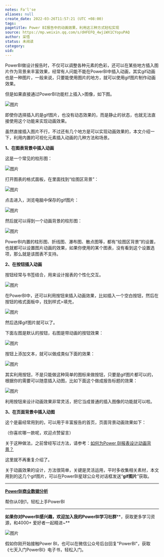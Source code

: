 ```yaml
---
notes: Fa'l'se
aliases: null
create_date: 2022-03-26T11:57:21 (UTC +08:00)
tags: 
pagetitle: Power BI报告中的动画效果，利用这三种方式轻松实现
source: https://mp.weixin.qq.com/s/dHFEFQ_4wjiWX1CYopuPAQ
author: 采悟
status: 未阅读
category: 
uid: 
---
```


PowerBI做设计报告时，不仅可以调整各种元素的色彩，还可以在某些地方插入图片作为背景来丰富效果，经常有人问能不能在PowerBI中插入动画，其实gif动画也是一种图片，一般来说，只要能使用图片的地方，就可以使用gif图片制作动画效果。

但是如果直接通过PowerBI功能栏上插入>图像，如下图。  

![图片](https://mmbiz.qpic.cn/mmbiz_jpg/aHEbZtANQJM8HkrGU9nGD1fNWfP3jhElRMwXLTbuhaG6mb2iaa3gcRupXjD1qCX1TsYqOBuEmjQo4Tjc8zzGLXg/640?wx_fmt=jpeg&wxfrom=5&wx_lazy=1&wx_co=1)

即使你选择插入的是gif图片，也没有动态效果的，而是静止的状态，也就无法直接使用这个功能来实现动画效果。

虽然直接插入图片不行，不过还有几个地方是可以实现动画效果的，本文介绍一下，利用内置的可视化元素插入动画的几种方法和场景。  

**1、在图表背景中插入动画**

这是一个常见的柱形图：

![图片](https://mmbiz.qpic.cn/mmbiz_jpg/aHEbZtANQJM8HkrGU9nGD1fNWfP3jhEluupXYRtEz8WajgJuPjicnaiau8mVAC6xialsjiaF3NCxESbFKYub2H9XIw/640?wx_fmt=jpeg&wxfrom=5&wx_lazy=1&wx_co=1)

打开图表的格式面板，在里面找到“绘图区背景”：  

![图片](https://mmbiz.qpic.cn/mmbiz_jpg/aHEbZtANQJM8HkrGU9nGD1fNWfP3jhElasIrMQ1QuuvOuLPaJAxaBgt4spm39Cvde77Wcvwswa0qdiaH2sUqqjA/640?wx_fmt=jpeg&wxfrom=5&wx_lazy=1&wx_co=1)

点击进入，浏览电脑中保存的gif图片：

![图片](https://mmbiz.qpic.cn/mmbiz_jpg/aHEbZtANQJM8HkrGU9nGD1fNWfP3jhElJIIU9jb8YpicKGxDMibBPMuicxcXl2tcltx2gel7Bq881cicapQI0seI6Q/640?wx_fmt=jpeg&wxfrom=5&wx_lazy=1&wx_co=1)

然后就可以得到一个动画背景的柱形图：

![图片](https://mmbiz.qpic.cn/mmbiz_gif/aHEbZtANQJM8HkrGU9nGD1fNWfP3jhElBZZoFtBh01giaYDCKOPUicia59icS7jFgyx1OOPxZib07jialADeLp0SZibfQ/640?wx_fmt=gif&wxfrom=5&wx_lazy=1)

PowerBI内置的柱形图、折线图、瀑布图、散点图等，都有“绘图区背景”的设置，也就都可以设置图片动画的效果，如果你使用的某个图表，没有看到这个设置选项，那么就是该图表不支持。  

**2、在按钮插入动画**

按钮经常与书签结合，用来设计报表的个性化交互。

![图片](https://mmbiz.qpic.cn/mmbiz_jpg/aHEbZtANQJM8HkrGU9nGD1fNWfP3jhElIXTg99aOuJJMrxKKUOeaKRtlNBILhtsVZ9BGA0wNGDgkNIe9ic15bTg/640?wx_fmt=jpeg&wxfrom=5&wx_lazy=1&wx_co=1)

在PowerBI中，还可以利用按钮来插入动画效果，比如插入一个空白按钮，然后在按钮的格式面板中，找到样式>填充，

![图片](https://mmbiz.qpic.cn/mmbiz_jpg/aHEbZtANQJM8HkrGU9nGD1fNWfP3jhEl3cJQwvicnAGbjaAMWVicPJwuObGxUgJpWoLibWZKOc6Js0lKluBbZJ1JA/640?wx_fmt=jpeg&wxfrom=5&wx_lazy=1&wx_co=1)

然后选择gif图片就可以了。

下面左图是默认的按钮，右图是带动画的按钮效果：

![图片](https://mmbiz.qpic.cn/mmbiz_gif/aHEbZtANQJM8HkrGU9nGD1fNWfP3jhElZ9Yur1G2zKv5hY5bQRIASKw11SpRvh6Vz5WpmRIDlgIHxoFTp0BCuw/640?wx_fmt=gif&wxfrom=5&wx_lazy=1)

按钮上添加文本，就可以做成类似下面的效果：

![图片](https://mmbiz.qpic.cn/mmbiz_gif/aHEbZtANQJM8HkrGU9nGD1fNWfP3jhEleNL374VeZpdnbiajVRzmRSquSVdc9CDRh8QrYHQPmx1nicwAQRJtQtbg/640?wx_fmt=gif&wxfrom=5&wx_lazy=1)

其实利用按钮，不是只能做这种简单的图标来做按钮，只要是gif图片都可以的，根据你的需要可以随意插入动图，比如下面这个做成报告标题的效果：

![图片](https://mmbiz.qpic.cn/mmbiz_gif/aHEbZtANQJM8HkrGU9nGD1fNWfP3jhElhetIY1FLUlQlj1TXzeyVny0ictibjMktiabm72qBicoqmaV9KTuPd1swew/640?wx_fmt=gif&wxfrom=5&wx_lazy=1)

利用按钮来设计动画效果非常灵活，把它当成普通的插入图像的功能就可以啦。

**3、在页面背景中插入动图**

这个是最经常用到的，可以用于丰富报告的首页，页面背景动画效果如下：

（你喜欢哪一款呢，欢迎点赞留言）  

关于这种做法，之前曾经写过方法，请参考：[如何为Power BI报表设计动画背景？](http://mp.weixin.qq.com/s?__biz=MzA4MzQwMjY4MA==&mid=2484074267&idx=1&sn=144af32ea82f858fabf8278f3ba1d50f&chksm=8e0c5dccb97bd4daff38ffd25857e1d5137fc6ecb77483f764c3ba04740dddd348ef5359f12e&scene=21#wechat_redirect)

[](http://mp.weixin.qq.com/s?__biz=MzA4MzQwMjY4MA==&mid=2484074267&idx=1&sn=144af32ea82f858fabf8278f3ba1d50f&chksm=8e0c5dccb97bd4daff38ffd25857e1d5137fc6ecb77483f764c3ba04740dddd348ef5359f12e&scene=21#wechat_redirect)

这里就不再重复介绍了。  

关于动画效果的设计，方法很简单，关键是灵活运用，平时多收集相关素材，本文用到的这几个gif图片，可以在PowerBI星球公众号对话框发送“**gif图片**”获取。

___

[**PowerBI商业数据分析**](http://mp.weixin.qq.com/s?__biz=MzA4MzQwMjY4MA==&mid=2484074987&idx=1&sn=5cf4ba4b683ee9136bb7a26f6e9bcf01&chksm=8e0c533cb97bda2add48a4576b9c1e230249a5a4160dd93cd677a37ea21d26fc9cc26fc4cb1c&scene=21#wechat_redirect)

帮你从0到1，轻松上手PowerBI

___

**如果你对PowerBI感兴趣，欢迎加入我的PowerBI学习社群****，获取更多学习资源，和4000+ 爱好者一起精进~**  

![图片](https://mmbiz.qpic.cn/mmbiz_png/aHEbZtANQJMFLnwgdbghRHPLicKRaV70mVCZVq8Fhm46rkciaeOrLFJCv5f1omJxF8256YogHflkicEDM29aUMtaA/640?wx_fmt=png&wxfrom=5&wx_lazy=1&wx_co=1)

假如你刚开始接触Power BI，也可以在微信公众号后台回复"PowerBI"，获取《七天入门PowerBI》电子书，轻松入门。
